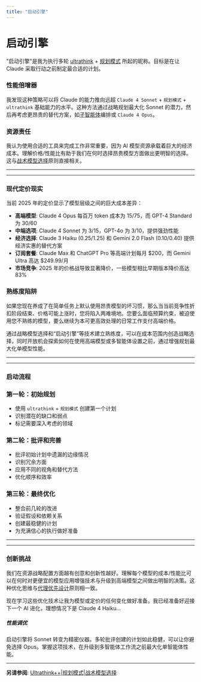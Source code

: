 ```yaml
---
title: "启动引擎"
---
```


# 启动引擎

"启动引擎"是我为执行多轮 [ultrathink](/mechanics-ultrathink-plus-plus.html) + [规划模式](/mechanics-plan-mode.html) 所起的昵称。目标是在让 Claude 采取行动之前制定最合适的计划。

### 性能倍增器[​](#the-performance-multiplier "Direct link to The Performance Multiplier")

我发现这种策略可以将 Claude 的能力推向远超 `Claude 4 Sonnet` + `规划模式` + `ultrathink` 基础能力的水平。这种方法通过战略规划最大化 Sonnet 的潜力，然后再考虑更昂贵的替代方案，如[子智能体](/mechanics-split-role-sub-agents.html)编排或 `Claude 4 Opus`。

### 资源责任[​](#resource-responsibility "Direct link to Resource Responsibility")

我认为使用合适的工具来完成工作非常重要，因为 AI 模型资源承载着巨大的经济成本。理解价格/性能比有助于我们在何时选择昂贵模型方面做出更明智的选择。这与[战术模型选择](/mechanics-tactical-model-selection.html)原则直接相关。

* * *

* * *

### 现代定价现实[​](#the-modern-pricing-reality "Direct link to The Modern Pricing Reality")

当前 2025 年的定价显示了模型层级之间的巨大成本差异：

-   **高端模型**: Claude 4 Opus 每百万 token 成本为 $15/$75，而 GPT-4 Standard 为 $30/$60
-   **中端选项**: Claude 4 Sonnet 为 $3/$15，GPT-4o 为 $3/$10，提供强劲性能
-   **经济选择**: Claude 3 Haiku ($0.25/$1.25) 和 Gemini 2.0 Flash ($0.10/$0.40) 提供经济实惠的替代方案
-   **订阅套餐**: Claude Max 和 ChatGPT Pro 等高端计划每月 $200，而 Gemini Ultra 高达 $249.99/月
-   **市场竞争**: 2025 年的价格战导致显著降价，一些模型相比早期版本降价高达 83%

### 熟练度陷阱[​](#the-proficiency-trap "Direct link to The Proficiency Trap")

如果您现在养成了在简单任务上默认使用昂贵模型的坏习惯，那么当当前竞争性折扣阶段结束、价格可能上涨时，您将陷入两难境地。您要么面临预算约束，被迫使用您不熟练的模型，要么继续为本可更高效处理的日常工作支付高端价格。

通过战略模型选择和“启动引擎”等技术建立熟练度，可以在成本范围内创造战略选择，同时开放机会探索如何在使用高端模型或多智能体设置之前，通过增强规划最大化单模型性能。

* * *

* * *

### 启动流程[​](#the-rev-process "Direct link to 启动流程")

### 第一轮：初始规划[​](#round-1-initial-planning "Direct link to 第一轮：初始规划")

-   使用 `ultrathink` + `规划模式` 创建第一个计划
-   识别潜在的缺口和弱点
-   标记需要深入考虑的领域

### 第二轮：批评和完善[​](#round-2-critique-and-refine "Direct link to 第二轮：批评和完善")

-   批评初始计划中遗漏的边缘情况
-   识别冗余方面
-   应用不同的视角和替代方法
-   优化顺序和效率

### 第三轮：最终优化[​](#round-3-final-optimization "Direct link to 第三轮：最终优化")

-   整合前几轮的改进
-   验证假设和依赖关系
-   创建最稳健的计划
-   为充满信心的执行做好准备

* * *

* * *

### 创新挑战[​](#the-innovation-challenge "Direct link to 创新挑战")

我们在资源战略配置方面越有创意和创新性越好。理解每个模型的成本/性能比可以在何时对更便宜的模型应用增强技术与升级到高端模型之间做出明智的决策。这种优化思维与[代理优先设计](/mechanics-agent-first-design.html)原则相一致。

现在学习这些优化技术让我为模型或定价的任何变化做好准备。我已经准备好迎接下一个 AI 进化，理想情况下是 Claude 4 Haiku...

##### 性能调优

启动引擎将 Sonnet 转变为精密仪器。多轮批评创建的计划如此稳健，可以让你避免选择 Opus。掌握这项技术，在升级到多智能体工作流之前最大化单智能体性能。


* * *

**另请参阅**: [Ultrathink++](/mechanics-ultrathink-plus-plus.html)|[规划模式](/mechanics-plan-mode.html)|[战术模型选择](/mechanics-tactical-model-selection.html)
